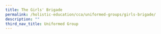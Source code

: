 ```yaml
---
title: The Girls' Brigade
permalink: /holistic-education/cca/uniformed-groups/girls-brigade/
description: ""
third_nav_title: Uniformed Group
---
```

